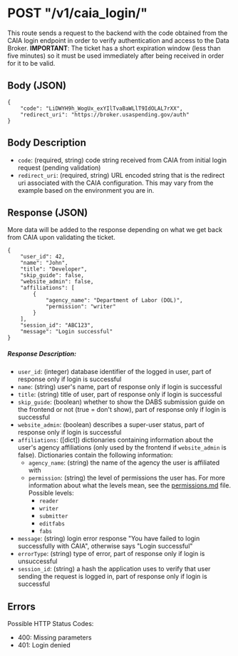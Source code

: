 # POST "/v1/caia\_login/"
This route sends a request to the backend with the code obtained from the CAIA login endpoint in order to verify authentication and access to the Data Broker. **IMPORTANT**: The ticket has a short expiration window (less than five minutes) so it must be used immediately after being received in order for it to be valid.

## Body (JSON)

```
{
    "code": "LiDWYH9h_WogUx_exYIlTvaBaWLlT9IdOLAL7rXX",
    "redirect_uri": "https://broker.usaspending.gov/auth"
}
```

## Body Description

- `code`: (required, string) code string received from CAIA from initial login request (pending validation)
- `redirect_uri`: (required, string) URL encoded string that is the redirect uri associated with the CAIA configuration. This may vary from the example based on the environment you are in.

## Response (JSON)
More data will be added to the response depending on what we get back from CAIA upon validating the ticket.

```
{
    "user_id": 42,
    "name": "John",
    "title": "Developer",
    "skip_guide": false,
    "website_admin": false,
    "affiliations": [
        {
            "agency_name": "Department of Labor (DOL)",
            "permission": "writer"
        }
    ],
    "session_id": "ABC123",
    "message": "Login successful"
}
```

##### Response Description:
- `user_id`: (integer) database identifier of the logged in user, part of response only if login is successful
- `name`: (string) user's name, part of response only if login is successful
- `title`: (string) title of user, part of response only if login is successful
- `skip_guide`: (boolean) whether to show the DABS submission guide on the frontend or not (true = don't show), part of response only if login is successful
- `website_admin`: (boolean) describes a super-user status, part of response only if login is successful
- `affiliations`: ([dict]) dictionaries containing information about the user's agency affiliations (only used by the frontend if `website_admin` is false). Dictionaries contain the following information:
    - `agency_name`: (string) the name of the agency the user is affiliated with
    - `permission`: (string) the level of permissions the user has. For more information about what the levels mean, see the [permissions.md](../../permissions.md) file. Possible levels:
        - `reader`
        - `writer`
        - `submitter`
        - `editfabs`
        - `fabs`
- `message`: (string) login error response "You have failed to login successfully with CAIA", otherwise says "Login successful"
- `errorType`: (string) type of error, part of response only if login is unsuccessful
- `session_id`: (string) a hash the application uses to verify that user sending the request is logged in, part of response only if login is successful


## Errors
Possible HTTP Status Codes:

- 400: Missing parameters
- 401: Login denied